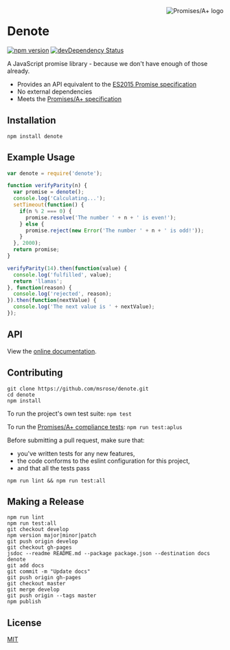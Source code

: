 <a href="http://promises-aplus.github.com/promises-spec">
    <img src="http://promises-aplus.github.com/promises-spec/assets/logo-small.png"
         align="right" alt="Promises/A+ logo" />
</a>

# Denote

[![npm version](https://badge.fury.io/js/denote.svg)](https://badge.fury.io/js/denote)
[![devDependency Status](https://david-dm.org/msrose/denote/dev-status.svg)](https://david-dm.org/msrose/denote#info=devDependencies)

A JavaScript promise library - because we don't have enough of those already.

- Provides an API equivalent to the [ES2015 Promise specification](https://developer.mozilla.org/en/docs/Web/JavaScript/Reference/Global_Objects/Promise)
- No external dependencies
- Meets the [Promises/A+ specification](https://promisesaplus.com/)

## Installation

```
npm install denote
```

## Example Usage

```javascript
var denote = require('denote');

function verifyParity(n) {
  var promise = denote();
  console.log('Calculating...');
  setTimeout(function() {
    if(n % 2 === 0) {
      promise.resolve('The number ' + n + ' is even!');
    } else {
      promise.reject(new Error('The number ' + n + ' is odd!'));
    }
  }, 2000);
  return promise;
}

verifyParity(14).then(function(value) {
  console.log('fulfilled', value);
  return 'llamas';
}, function(reason) {
  console.log('rejected', reason);
}).then(function(nextValue) {
  console.log('The next value is ' + nextValue);
});
```

## API

View the [online documentation](//msrose.github.io/denote).

## Contributing

```shell
git clone https://github.com/msrose/denote.git
cd denote
npm install
```

To run the project's own test suite: `npm test`

To run the [Promises/A+ compliance tests](https://github.com/promises-aplus/promises-tests): `npm run test:aplus`

Before submitting a pull request, make sure that:
- you've written tests for any new features,
- the code conforms to the eslint configuration for this project,
- and that all the tests pass

```shell
npm run lint && npm run test:all
```

## Making a Release

```shell
npm run lint
npm run test:all
git checkout develop
npm version major|minor|patch
git push origin develop
git checkout gh-pages
jsdoc --readme README.md --package package.json --destination docs denote
git add docs
git commit -m "Update docs"
git push origin gh-pages
git checkout master
git merge develop
git push origin --tags master
npm publish
```

## License

[MIT](https://github.com/msrose/denote/blob/master/LICENSE)
